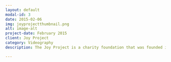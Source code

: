 ```yaml
---
layout: default
modal-id: 3
date: 2015-02-06
img: joyprojectthumbnail.png
alt: image-alt
project-date: February 2015
client: Joy Project
category: Videography
description: The Joy Project is a charity foundation that was founded in 2013 to better the lives of people in our community. It was inspired by a sermon at Southland Christian Church that emphasized the difference between moments of happiness and continuous joy. We believe that in order to achieve continuous joy one needs to unselfishly create joy for those around them. The Joy Project assists local members of the community through acts of kindness.

---
```

